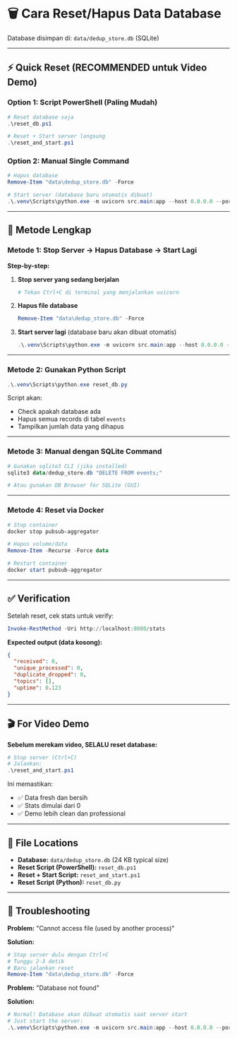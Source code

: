 # 🗑️ Cara Reset/Hapus Data Database

Database disimpan di: `data/dedup_store.db` (SQLite)

---

## ⚡ Quick Reset (RECOMMENDED untuk Video Demo)

### Option 1: Script PowerShell (Paling Mudah)
```powershell
# Reset database saja
.\reset_db.ps1

# Reset + Start server langsung
.\reset_and_start.ps1
```

### Option 2: Manual Single Command
```powershell
# Hapus database
Remove-Item "data\dedup_store.db" -Force

# Start server (database baru otomatis dibuat)
.\.venv\Scripts\python.exe -m uvicorn src.main:app --host 0.0.0.0 --port 8080
```

---

## 📝 Metode Lengkap

### Metode 1: Stop Server → Hapus Database → Start Lagi

**Step-by-step:**

1. **Stop server yang sedang berjalan**
   ```powershell
   # Tekan Ctrl+C di terminal yang menjalankan uvicorn
   ```

2. **Hapus file database**
   ```powershell
   Remove-Item "data\dedup_store.db" -Force
   ```

3. **Start server lagi** (database baru akan dibuat otomatis)
   ```powershell
   .\.venv\Scripts\python.exe -m uvicorn src.main:app --host 0.0.0.0 --port 8080
   ```

---

### Metode 2: Gunakan Python Script

```powershell
.\.venv\Scripts\python.exe reset_db.py
```

Script akan:
- Check apakah database ada
- Hapus semua records di tabel `events`
- Tampilkan jumlah data yang dihapus

---

### Metode 3: Manual dengan SQLite Command

```powershell
# Gunakan sqlite3 CLI (jika installed)
sqlite3 data/dedup_store.db "DELETE FROM events;"

# Atau gunakan DB Browser for SQLite (GUI)
```

---

### Metode 4: Reset via Docker

```powershell
# Stop container
docker stop pubsub-aggregator

# Hapus volume/data
Remove-Item -Recurse -Force data

# Restart container
docker start pubsub-aggregator
```

---

## ✅ Verification

Setelah reset, cek stats untuk verify:

```powershell
Invoke-RestMethod -Uri http://localhost:8080/stats
```

**Expected output (data kosong):**
```json
{
  "received": 0,
  "unique_processed": 0,
  "duplicate_dropped": 0,
  "topics": [],
  "uptime": 0.123
}
```

---

## 🎬 For Video Demo

**Sebelum merekam video, SELALU reset database:**

```powershell
# Stop server (Ctrl+C)
# Jalankan:
.\reset_and_start.ps1
```

Ini memastikan:
- ✅ Data fresh dan bersih
- ✅ Stats dimulai dari 0
- ✅ Demo lebih clean dan professional

---

## 📂 File Locations

- **Database:** `data/dedup_store.db` (24 KB typical size)
- **Reset Script (PowerShell):** `reset_db.ps1`
- **Reset + Start Script:** `reset_and_start.ps1`
- **Reset Script (Python):** `reset_db.py`

---

## 🚨 Troubleshooting

**Problem:** "Cannot access file (used by another process)"

**Solution:**
```powershell
# Stop server dulu dengan Ctrl+C
# Tunggu 2-3 detik
# Baru jalankan reset
Remove-Item "data\dedup_store.db" -Force
```

**Problem:** "Database not found"

**Solution:**
```powershell
# Normal! Database akan dibuat otomatis saat server start
# Just start the server:
.\.venv\Scripts\python.exe -m uvicorn src.main:app --host 0.0.0.0 --port 8080
```

